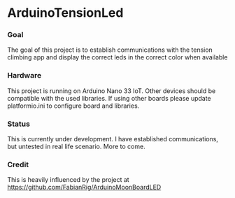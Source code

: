 # ArduinoTensionLed

### Goal
The goal of this project is to establish communications with the tension climbing app and display the correct leds in the correct color when available

### Hardware
This project is running on Arduino Nano 33 IoT. Other devices should be compatible with the used libraries. If using other boards please update platformio.ini to configure board and libraries.

### Status
This is currently under development. I have established communications, but untested in real life scenario. More to come. 

### Credit
This is heavily influenced by the project at https://github.com/FabianRig/ArduinoMoonBoardLED